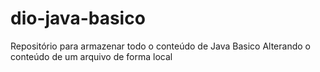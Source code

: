 # dio-java-basico
Repositório para armazenar todo o conteúdo de Java Basico
Alterando o conteúdo de um arquivo de forma local
